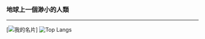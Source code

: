 ###  地球上一個渺小的人類
---
[![我的名片](https://github-readme-stats.vercel.app/api?username=c-xuan&locale=zh-tw&show_icons=true&theme=dark&hide_title=true&hide=contribs,prs)]
![Top Langs](https://github-readme-stats.vercel.app/api/top-langs/?username=anuraghazra&hide_progress=true)
